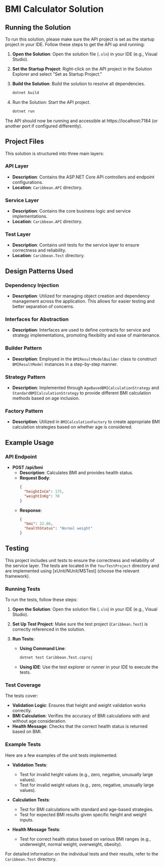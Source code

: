 # BMI Calculator Solution

## Running the Solution

To run this solution, please make sure the API project is set as the startup project in your IDE. Follow these steps to get the API up and running:

1. **Open the Solution**: Open the solution file (`.sln`) in your IDE (e.g., Visual Studio).

2. **Set the Startup Project**: Right-click on the API project in the Solution Explorer and select "Set as Startup Project."

3. **Build the Solution**: Build the solution to resolve all dependencies.
   ```bash
   dotnet build
4. Run the Solution: Start the API project.
   ```bash
   dotnet run

The API should now be running and accessible at https://localhost:7184 (or another port if configured differently).

## Project Files

This solution is structured into three main layers:

### **API Layer**
- **Description**: Contains the ASP.NET Core API controllers and endpoint configurations.
- **Location**: `Caribbean.API` directory.

### **Service Layer**
- **Description**: Contains the core business logic and service implementations.
- **Location**: `Caribbean.API` directory.

### **Test Layer**
- **Description**: Contains unit tests for the service layer to ensure correctness and reliability.
- **Location**: `Caribbean.Test` directory.

## Design Patterns Used

### **Dependency Injection**
- **Description**: Utilized for managing object creation and dependency management across the application. This allows for easier testing and better separation of concerns.

### **Interfaces for Abstraction**
- **Description**: Interfaces are used to define contracts for service and strategy implementations, promoting flexibility and ease of maintenance.

### **Builder Pattern**
- **Description**: Employed in the `BMIResultModelBuilder` class to construct `BMIResultModel` instances in a step-by-step manner.

### **Strategy Pattern**
- **Description**: Implemented through `AgeBasedBMICalculationStrategy` and `StandardBMICalculationStrategy` to provide different BMI calculation methods based on age inclusion.

### **Factory Pattern**
- **Description**: Utilized in `BMICalculationFactory` to create appropriate BMI calculation strategies based on whether age is considered.

## Example Usage

### **API Endpoint**

- **POST /api/bmi**
  - **Description**: Calculates BMI and provides health status.
  - **Request Body**:
    ```json
    {
      "heightInCm": 175,
      "weightInKg": 70
    }
    ```
  - **Response**:
    ```json
    {
      "bmi": 22.86,
      "healthStatus": "Normal weight"
    }
    ```

## Testing

This project includes unit tests to ensure the correctness and reliability of the service layer. The tests are located in the `YourTestProject` directory and are implemented using [xUnit/NUnit/MSTest] (choose the relevant framework).

### Running Tests

To run the tests, follow these steps:

1. **Open the Solution**: Open the solution file (`.sln`) in your IDE (e.g., Visual Studio).

2. **Set Up Test Project**: Make sure the test project (`Caribbean.Test`) is correctly referenced in the solution.

3. **Run Tests**:
   - **Using Command Line**:
     ```bash
     dotnet test Caribbean.Test.csproj
     ```
   - **Using IDE**: Use the test explorer or runner in your IDE to execute the tests.

### Test Coverage

The tests cover:
- **Validation Logic**: Ensures that height and weight validation works correctly.
- **BMI Calculation**: Verifies the accuracy of BMI calculations with and without age consideration.
- **Health Message**: Checks that the correct health status is returned based on BMI.

### Example Tests

Here are a few examples of the unit tests implemented:

- **Validation Tests**:
  - Test for invalid height values (e.g., zero, negative, unusually large values).
  - Test for invalid weight values (e.g., zero, negative, unusually large values).

- **Calculation Tests**:
  - Test for BMI calculations with standard and age-based strategies.
  - Test for expected BMI results given specific height and weight inputs.

- **Health Message Tests**:
  - Test for correct health status based on various BMI ranges (e.g., underweight, normal weight, overweight, obesity).

For detailed information on the individual tests and their results, refer to the `Caribbean.Test` directory.
